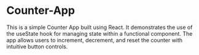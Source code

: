 # Counter-App
This is a simple Counter App built using React. It demonstrates the use of the useState hook for managing state within a functional component. The app allows users to increment, decrement, and reset the counter with intuitive button controls.
